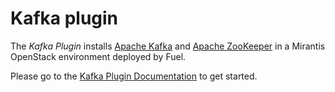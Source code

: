 Kafka plugin
=======================

The *Kafka Plugin* installs [Apache Kafka](http://kafka.apache.org) and
[Apache ZooKeeper](https://zookeeper.apache.org) in a Mirantis OpenStack
environment deployed by Fuel.

Please go to the [Kafka Plugin Documentation](
http://fuel-plugin-kafka.readthedocs.org/en/latest/index.html)
to get started.
